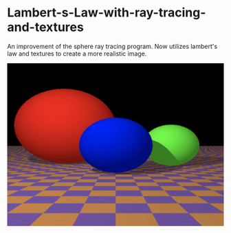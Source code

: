 # Lambert-s-Law-with-ray-tracing-and-textures
An improvement of the sphere ray tracing program. Now utilizes lambert's law and textures to create a more realistic image.

![alt](https://github.com/dev-suri/Lambert-s-Law-with-ray-tracing-and-textures/blob/master/Screen%20Shot%202019-03-29%20at%2010.53.17%20AM.png)
